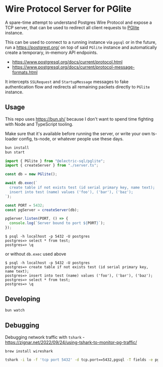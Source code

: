 # Wire Protocol Server for PGlite

A spare-time attempt to understand Postgres Wire Protocol and expose a TCP server,
that can be used to redirect all client requests to [PGlite](https://github.com/electric-sql/pglite) instance.

This can be used to connect to a running instance via `pgsql` or in the future,
run a https://postgrest.org/ on top of said `PGlite` instance and automatically create a temporary, in-memory API endpoints.

- https://www.postgresql.org/docs/current/protocol.html
- https://www.postgresql.org/docs/current/protocol-message-formats.html

It intercepts `SSLRequest` and `StartupMessage` messages to fake authentication flow and redirects all remaining packets directly to `PGlite` instance.

## Usage

This repo uses https://bun.sh/ because I don't want to spend time fighting with Node and TypeScript tooling.

Make sure that it's available before running the server, or write your own ts-loader config, ts-node, or whatever people use these days.

```sh
bun install
bun start
```

```ts
import { PGlite } from "@electric-sql/pglite";
import { createServer } from "./server.ts";

const db = new PGlite();

await db.exec(`
  create table if not exists test (id serial primary key, name text);
  insert into test (name) values ('foo'), ('bar'), ('baz');
`);

const PORT = 5432;
const pgServer = createServer(db);

pgServer.listen(PORT, () => {
  console.log(`Server bound to port ${PORT}`);
});
```

```
$ psql -h localhost -p 5432 -U postgres
postgres=> select * from test;
postgres=> \q
```

or without `db.exec` used above

```
$ psql -h localhost -p 5432 -U postgres
postgres=> create table if not exists test (id serial primary key, name text);
postgres=> insert into test (name) values ('foo'), ('bar'), ('baz');
postgres=> select * from test;
postgres=> \q
```

## Developing

```sh
bun watch
```

## Debugging

Debugging network traffic with `tshark` - https://zignar.net/2022/09/24/using-tshark-to-monitor-pg-traffic/

```sh
brew install wireshark
```

```sh
tshark -i lo -f 'tcp port 5432' -d tcp.port==5432,pgsql -T fields -e pgsql.length -e pgsql.type -e pgsql.query
```
